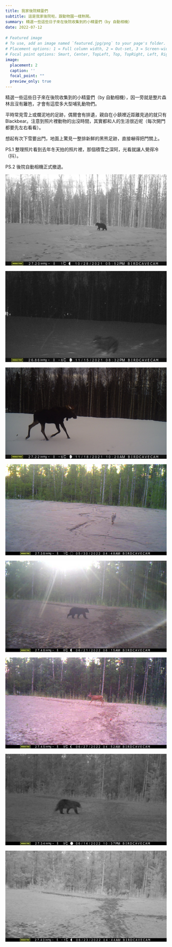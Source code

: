 ```yaml
---
title: 我家後院精靈們
subtitle: 這是我家後院啦，跟動物園一樣熱鬧。
summary: 精選一些這些日子來在後院收集到的小精靈們（by 自動相機）
date: 2022-07-12

# Featured image
# To use, add an image named `featured.jpg/png` to your page's folder.
# Placement options: 1 = Full column width, 2 = Out-set, 3 = Screen-width
# Focal point options: Smart, Center, TopLeft, Top, TopRight, Left, Right, BottomLeft, Bottom, BottomRight
image:
  placement: 2
  caption: ''
  focal_point: ""
  preview_only: true
---
```


精選一些這些日子來在後院收集到的小精靈們（by 自動相機），因一旁就是整片森林且沒有籬笆，才會有這麼多大型哺乳動物們。

平時常見雪上或爛泥地的足跡，偶爾會有排遺，親自在小鎮裡近距離見過的就只有 Blackbear。注意到照片裡動物的出沒時間，其實都和人的生活很近呢（每次開門都要先左右看看）。

想起有次下雪要出門，地面上驚見一整排新鮮的黑熊足跡，直接嚇得把門關上。

PS.1 整理照片看到去年冬天拍的照片裡，那個積雪之深阿，光看就讓人覺得冷（抖）。

PS.2 後院自動相機正式撤退。

![看看那佈滿足跡的地面，熱鬧的後院。](IMG-bear1.jpg "")

![其實我看不出來這是甚麼(笑)，一個閃身剎車，也許是 fox ?](IMG-un.jpg "")

![巨大到令人敬畏的 moose (抖抖抖)，已經可以列為我目前最不想在野外遇到的大型哺乳動物了。](featured.jpg "")

![尾巴炸毛的 Red Fox。那一整排足跡很療癒。](IMG-fox.jpg "")

![最常出現在後院的黑熊先生，這時候的熊排遺也是路上輕易可見。](IMG-bear3.jpg "")

![根據體型與尾巴判斷，應該是 Mule Deer ](IMG-deer1.jpg "")

![再一隻黑熊(好多隻)。](IMG-bear2.jpg "")

![再一隻 Mule Deer (這隻就比較確定了，尾巴拍得比較明顯)。](IMG-deer2.jpg "")
